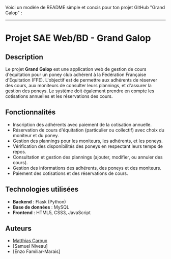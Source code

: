 Voici un modèle de README simple et concis pour ton projet GitHub "Grand Galop" :

---

# Projet SAE Web/BD - Grand Galop

## Description
Le projet **Grand Galop** est une application web de gestion de cours d'équitation pour un poney club adhérent à la Fédération Française d'Équitation (FFE). L'objectif est de permettre aux adhérents de réserver des cours, aux moniteurs de consulter leurs plannings, et d'assurer la gestion des poneys. Le système doit également prendre en compte les cotisations annuelles et les réservations des cours.

## Fonctionnalités
- Inscription des adhérents avec paiement de la cotisation annuelle.
- Réservation de cours d'équitation (particulier ou collectif) avec choix du moniteur et du poney.
- Gestion des plannings pour les moniteurs, les adhérents, et les poneys.
- Vérification des disponibilités des poneys en respectant leurs temps de repos.
- Consultation et gestion des plannings (ajouter, modifier, ou annuler des cours).
- Gestion des informations des adhérents, des poneys et des moniteurs.
- Paiement des cotisations et des réservations de cours.

## Technologies utilisées
- **Backend** : Flask (Python)
- **Base de données** : MySQL
- **Frontend** : HTML5, CSS3, JavaScript


## Auteurs
- [Matthias Caroux](https://github.com/MatthiasCaroux)
- [Samuel Niveau]
- [Enzo Familiar-Marais]
